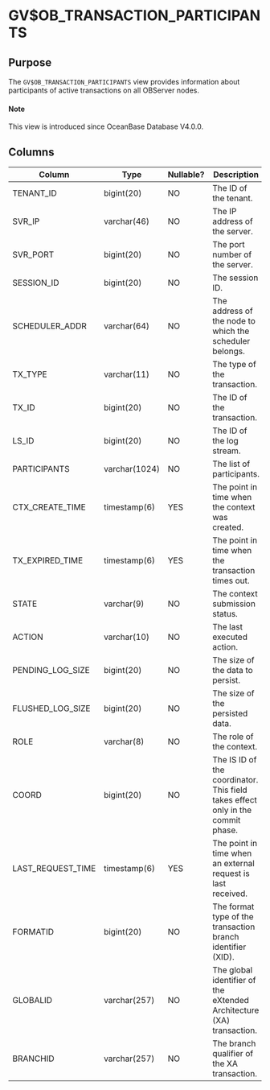 # GV$OB_TRANSACTION_PARTICIPANTS

## Purpose

The `GV$OB_TRANSACTION_PARTICIPANTS` view provides information about participants of active transactions on all OBServer nodes.

<main id="notice" type='explain'>
  <h4>Note</h4>
  <p>This view is introduced since OceanBase Database V4.0.0. </p>
</main>

## Columns

| Column | Type | Nullable? | Description |
|------------------|---------------|------------|-----------|
| TENANT_ID | bigint(20) | NO | The ID of the tenant. |
| SVR_IP | varchar(46) | NO | The IP address of the server. |
| SVR_PORT | bigint(20) | NO | The port number of the server. |
| SESSION_ID | bigint(20) | NO | The session ID. |
| SCHEDULER_ADDR | varchar(64) | NO | The address of the node to which the scheduler belongs. |
| TX_TYPE | varchar(11) | NO | The type of the transaction. |
| TX_ID | bigint(20) | NO | The ID of the transaction. |
| LS_ID | bigint(20) | NO | The ID of the log stream. |
| PARTICIPANTS | varchar(1024) | NO | The list of participants. |
| CTX_CREATE_TIME | timestamp(6) | YES | The point in time when the context was created. |
| TX_EXPIRED_TIME | timestamp(6) | YES | The point in time when the transaction times out. |
| STATE | varchar(9) | NO | The context submission status. |
| ACTION | varchar(10) | NO | The last executed action. |
| PENDING_LOG_SIZE | bigint(20) | NO | The size of the data to persist. |
| FLUSHED_LOG_SIZE | bigint(20) | NO | The size of the persisted data. |
| ROLE | varchar(8) | NO | The role of the context. |
| COORD | bigint(20) | NO | The IS ID of the coordinator. This field takes effect only in the commit phase. |
| LAST_REQUEST_TIME | timestamp(6) | YES | The point in time when an external request is last received. |
| FORMATID | bigint(20) | NO | The format type of the transaction branch identifier (XID). |
| GLOBALID | varchar(257) | NO | The global identifier of the eXtended Architecture (XA) transaction. |
| BRANCHID | varchar(257) | NO | The branch qualifier of the XA transaction. |
